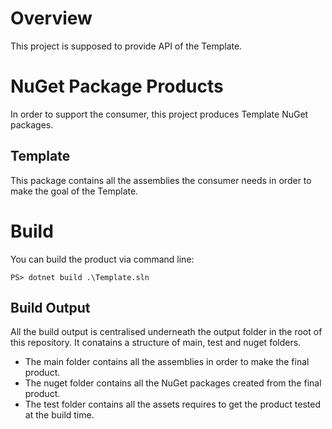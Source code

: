 
# Overview

This project is supposed to provide API of the Template.


# NuGet Package Products

In order to support the consumer, this project produces Template NuGet packages.

## Template

This package contains all the assemblies the consumer needs in order to make the goal of the Template.


# Build

You can build the product via command line:
```
PS> dotnet build .\Template.sln
```

## Build Output

All the build output is centralised underneath the output folder in the root of this repository.
It conatains a structure of main, test and nuget folders.
- The main folder contains all the assemblies in order to make the final product.
- The nuget folder contains all the NuGet packages created from the final product.
- The test folder contains all the assets requires to get the product tested at the build time.
